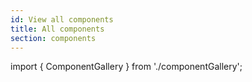 ```yaml
---
id: View all components
title: All components
section: components
---
```


import { ComponentGallery } from './componentGallery';

<ComponentGallery />

